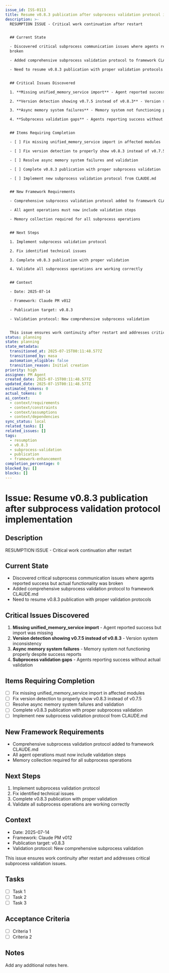 ```yaml
---
issue_id: ISS-0113
title: Resume v0.8.3 publication after subprocess validation protocol implementation
description: >-
  RESUMPTION ISSUE - Critical work continuation after restart


  ## Current State

  - Discovered critical subprocess communication issues where agents reported success but actual functionality was
  broken

  - Added comprehensive subprocess validation protocol to framework CLAUDE.md 

  - Need to resume v0.8.3 publication with proper validation protocols


  ## Critical Issues Discovered

  1. **Missing unified_memory_service import** - Agent reported success but import was missing

  2. **Version detection showing v0.7.5 instead of v0.8.3** - Version system inconsistency  

  3. **Async memory system failures** - Memory system not functioning properly despite success reports

  4. **Subprocess validation gaps** - Agents reporting success without actual validation


  ## Items Requiring Completion

  - [ ] Fix missing unified_memory_service import in affected modules

  - [ ] Fix version detection to properly show v0.8.3 instead of v0.7.5

  - [ ] Resolve async memory system failures and validation

  - [ ] Complete v0.8.3 publication with proper subprocess validation

  - [ ] Implement new subprocess validation protocol from CLAUDE.md


  ## New Framework Requirements

  - Comprehensive subprocess validation protocol added to framework CLAUDE.md

  - All agent operations must now include validation steps

  - Memory collection required for all subprocess operations


  ## Next Steps

  1. Implement subprocess validation protocol

  2. Fix identified technical issues

  3. Complete v0.8.3 publication with proper validation

  4. Validate all subprocess operations are working correctly


  ## Context

  - Date: 2025-07-14

  - Framework: Claude PM v012

  - Publication target: v0.8.3

  - Validation protocol: New comprehensive subprocess validation


  This issue ensures work continuity after restart and addresses critical subprocess validation issues.
status: planning
state: planning
state_metadata:
  transitioned_at: 2025-07-15T00:11:48.577Z
  transitioned_by: masa
  automation_eligible: false
  transition_reason: Initial creation
priority: high
assignee: PM Agent
created_date: 2025-07-15T00:11:48.577Z
updated_date: 2025-07-15T00:11:48.577Z
estimated_tokens: 0
actual_tokens: 0
ai_context:
  - context/requirements
  - context/constraints
  - context/assumptions
  - context/dependencies
sync_status: local
related_tasks: []
related_issues: []
tags:
  - resumption
  - v0.8.3
  - subprocess-validation
  - publication
  - framework-enhancement
completion_percentage: 0
blocked_by: []
blocks: []
---
```


# Issue: Resume v0.8.3 publication after subprocess validation protocol implementation

## Description
RESUMPTION ISSUE - Critical work continuation after restart

## Current State
- Discovered critical subprocess communication issues where agents reported success but actual functionality was broken
- Added comprehensive subprocess validation protocol to framework CLAUDE.md 
- Need to resume v0.8.3 publication with proper validation protocols

## Critical Issues Discovered
1. **Missing unified_memory_service import** - Agent reported success but import was missing
2. **Version detection showing v0.7.5 instead of v0.8.3** - Version system inconsistency  
3. **Async memory system failures** - Memory system not functioning properly despite success reports
4. **Subprocess validation gaps** - Agents reporting success without actual validation

## Items Requiring Completion
- [ ] Fix missing unified_memory_service import in affected modules
- [ ] Fix version detection to properly show v0.8.3 instead of v0.7.5
- [ ] Resolve async memory system failures and validation
- [ ] Complete v0.8.3 publication with proper subprocess validation
- [ ] Implement new subprocess validation protocol from CLAUDE.md

## New Framework Requirements
- Comprehensive subprocess validation protocol added to framework CLAUDE.md
- All agent operations must now include validation steps
- Memory collection required for all subprocess operations

## Next Steps
1. Implement subprocess validation protocol
2. Fix identified technical issues
3. Complete v0.8.3 publication with proper validation
4. Validate all subprocess operations are working correctly

## Context
- Date: 2025-07-14
- Framework: Claude PM v012
- Publication target: v0.8.3
- Validation protocol: New comprehensive subprocess validation

This issue ensures work continuity after restart and addresses critical subprocess validation issues.

## Tasks
- [ ] Task 1
- [ ] Task 2
- [ ] Task 3

## Acceptance Criteria
- [ ] Criteria 1
- [ ] Criteria 2

## Notes
Add any additional notes here.

